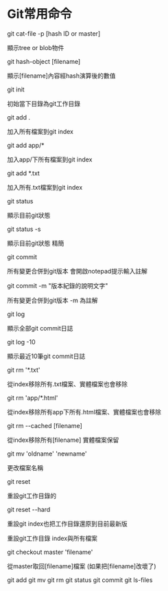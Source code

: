 # Git常用命令


git cat-file -p [hash ID or master]

顯示tree or blob物件

git hash-object [filename]

顯示[filename]內容經hash演算後的數值

git init

初始當下目錄為git工作目錄

git add .

加入所有檔案到git index

git add app/*

加入app/下所有檔案到git index

git add *.txt

加入所有.txt檔案到git index

git status

顯示目前git狀態

git status -s

顯示目前git狀態 精簡

git commit

所有變更合併到git版本 會開啟notepad提示輸入註解

git commit -m "版本紀錄的說明文字"

所有變更合併到git版本  -m 為註解

git log

顯示全部git commit日誌

git log -10

顯示最近10筆git commit日誌

git rm '*.txt'

從index移除所有.txt檔案、實體檔案也會移除

git rm 'app/*.html'

從index移除所有app下所有.html檔案、實體檔案也會移除

git rm --cached [filename]

從index移除所有[filename] 實體檔案保留

git mv 'oldname' 'newname'

更改檔案名稱

git reset

重設git工作目錄的

git reset --hard

重設git index也把工作目錄還原到目前最新版

重設git工作目錄 index與所有檔案

git checkout master 'filename'

從master取回[filename]檔案 (如果把[filename]改壞了)

git add
git mv
git rm
git status
git commit
git ls-files

